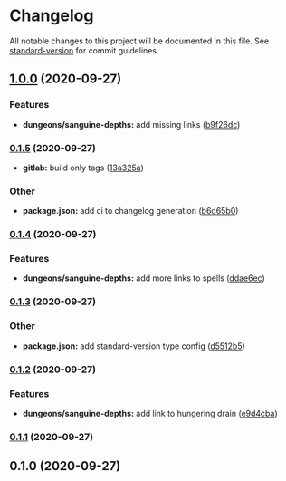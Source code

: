 # Changelog

All notable changes to this project will be documented in this file. See [standard-version](https://github.com/conventional-changelog/standard-version) for commit guidelines.

## [1.0.0](https://gitlab.com/nikodyring/tldr-dungeon-guide/compare/v0.1.5...v1.0.0) (2020-09-27)


### Features

* **dungeons/sanguine-depths:** add missing links ([b9f26dc](https://gitlab.com/nikodyring/tldr-dungeon-guide/commit/b9f26dc8f9c4236defdabcc454eee13b75d0d445))

### [0.1.5](https://gitlab.com/nikodyring/tldr-dungeon-guide/compare/v0.1.4...v0.1.5) (2020-09-27)


* **gitlab:** build only tags ([13a325a](https://gitlab.com/nikodyring/tldr-dungeon-guide/commit/13a325abf39c1f6abc44f43f040926ff67665276))


### Other

* **package.json:** add ci to changelog generation ([b6d65b0](https://gitlab.com/nikodyring/tldr-dungeon-guide/commit/b6d65b005b49e17dff2cac0cb494f35c27bfb471))

### [0.1.4](https://gitlab.com/nikodyring/tldr-dungeon-guide/compare/v0.1.3...v0.1.4) (2020-09-27)


### Features

* **dungeons/sanguine-depths:** add more links to spells ([ddae6ec](https://gitlab.com/nikodyring/tldr-dungeon-guide/commit/ddae6ec12f982fe70202ca969b2950e2de31d844))

### [0.1.3](https://gitlab.com/nikodyring/tldr-dungeon-guide/compare/v0.1.2...v0.1.3) (2020-09-27)


### Other

* **package.json:** add standard-version type config ([d5512b5](https://gitlab.com/nikodyring/tldr-dungeon-guide/commit/d5512b53085d781c57738914a1efe8be342f227d))

### [0.1.2](https://gitlab.com/nikodyring/tldr-dungeon-guide/compare/v0.1.1...v0.1.2) (2020-09-27)


### Features

* **dungeons/sanguine-depths:** add link to hungering drain ([e9d4cba](https://gitlab.com/nikodyring/tldr-dungeon-guide/commit/e9d4cba03128a8741ce12b2f3eb7072397fb53fd))

### [0.1.1](https://gitlab.com/nikodyring/tldr-dungeon-guide/compare/v0.1.0...v0.1.1) (2020-09-27)

## 0.1.0 (2020-09-27)
